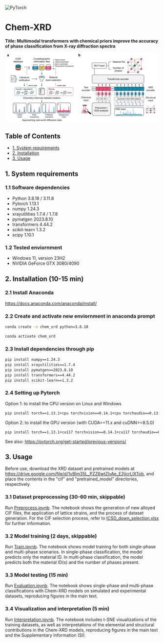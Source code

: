 ![PyTorch](https://img.shields.io/badge/PyTorch-%23EE4C2C.svg?style=for-the-badge&logo=PyTorch&logoColor=white)

# Chem-XRD

**Title: Multimodal transformers with chemical priors improve the accuracy of phase classification from X-ray diffraction spectra**

![alt text](https://github.com/PV-Lab/chem-xrd/blob/main/figure/Schematic.png?raw=true)

## Table of Contents

- [1. System requirements](#1.-system-requirements)
- [2. Installation](#2.-installation)
- [3. Usage](#3.-usage)

## 1. System requirements

### 1.1 Software dependencies
- Python	3.8.18 / 3.11.8
- Pytorch 1.13.1
- numpy	1.24.3
- xrayutilities	1.7.4 / 1.7.8
- pymatgen	2023.8.10
- transformers 4.44.2
- scikit-learn 1.3.2
- scipy 1.10.1

### 1.2 Tested enviornment
- Windows 11, version 23H2
- NVIDIA GeForce GTX 3080/4090

## 2. Installation (10-15 min)

### 2.1 Install Anaconda
https://docs.anaconda.com/anaconda/install/

### 2.2 Create and activate new enviornment in anaconda prompt
```bash
conda create -n chem_xrd python=3.8.18
```
```bash
conda activate chem_xrd
```
### 2.3 Install dependencies through pip
```bash
pip install numpy==1.24.3
pip install xrayutilities==1.7.4
pip install pymatgen==2023.8.10
pip install transformers==4.44.2
pip install scikit-learn==1.3.2
```

### 2.4 Setting up Pytorch
Option 1: to install the CPU version on Linux and Windows
```bash
pip install torch==1.13.1+cpu torchvision==0.14.1+cpu torchaudio==0.13.1 --extra-index-url https://download.pytorch.org/whl/cpu
```
Option 2: to install the GPU version (with CUDA==11.x and cuDNN>=8.5.0)
```bash
pip install torch==1.13.1+cu117 torchvision==0.14.1+cu117 torchaudio==0.13.1 --extra-index-url https://download.pytorch.org/whl/cu117
```
See also: https://pytorch.org/get-started/previous-versions/

## 3. Usage

Before use, download the XRD dataset and pretrained models at https://drive.google.com/file/d/1vBlm35L_PZZ6wtZlvAe_E2jjcrLlXTob, and place the contents in the "cif" and "pretrained_model" directories, respectively.

### 3.1 Dataset preprocessing (30-60 min, skippable)
Run [Preprocess.ipynb](Preprocess.ipynb).
The notebook shows the generation of new alloyed CIF files, the application of lattice strains, and the process of dataset generation.
For the CIF selection process, refer to [ICSD_down_selection.xlsx](ICSD_down_selection.xlsx) for further information.

### 3.2 Model training (2 days, skippable)
Run [Train.ipynb](Train.ipynb).
The notebook shows model training for both single-phase and multi-phase scenarios. In single-phase classification, the model predicts only the material ID. In multi-phase classification, the model predicts both the material ID(s) and the number of phases present.

### 3.3 Model testing (15 min)
Run [Evaluation.ipynb](Evaluation.ipynb).
The notebook shows single-phase and multi-phase classifications with Chem-XRD models on simulated and experimental datasets, reproducing figures in the main text.

### 3.4 Visualization and interpretation (5 min)
Run [Interpretation.ipynb](Interpretation.ipynb).
The notebook includes t-SNE visualizations of the training datasets, as well as interpretations of the elemental and structural contributions in the Chem-XRD models, reproducing figures in the main text and the Supplementary Information (SI).